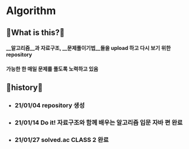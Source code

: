 # Algorithm

## 🤔What is this?🤔



#### __알고리즘__과 __자료구조__, __문제풀이기법__들을 upload 하고 다시 보기 위한 repository



#### 가능한 한 매일 문제를 풀도록 노력하고 있음



## 📖history📖

- ### 21/01/04 repository 생성

- ### 21/01/14 Do it! 자료구조와 함께 배우는 알고리즘 입문 자바 편 완료

- ### 21/01/27 solved.ac CLASS 2 완료

  